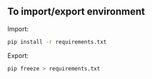 ## To import/export environment
Import:
```bash
pip install -r requirements.txt
```
Export: 
```bash
pip freeze > requirements.txt
```